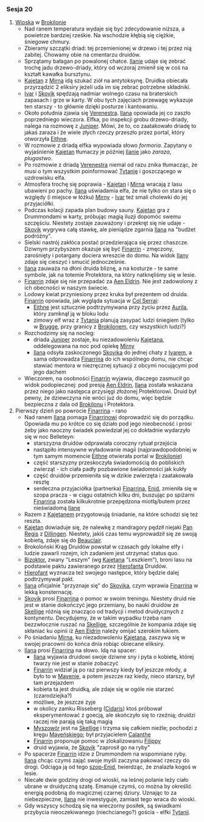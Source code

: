 ### Sesja 20
1. [Wioska](#l_wioska) w [Brokilonie](#l_brokilon)
    - Nad ranem temperatura wydaje się być zdecydowanie niższa, a powietrze bardziej rześkie. Na wschodzie kłębią się ciężkie, śniegowe chmury.
    - Zbieramy szczątki driad: tej przemienionej w drzewo i tej przez nią zabitej. Chowamy obie na cmentarzu druidów.
    - Sprzątamy bałagan po powalonej chatce. [Ilanie](#g_ilana) udaje się zebrać trochę jadu drzewo-driady, który od wczoraj zmienił się w coś na kształt kawałka bursztynu.
    - [Kajetan](#g_kajetan) z [Mirną](#p_mirna) idą szukać ziół na antytoksynę. Druidka obiecała przyrządzić 2 eliksiry jeżeli uda im się zebrać potrzebne składniki.
    - [Ivar](#p_ivar) i [Skovik](#p_skovik) spędzają nadmiar wolnego czasu na braterskich zapasach i grze w karty. W obu tych zajęciach przewagę wykazuje ten starszy - to głównie dzięki posturze i kantowaniu.
    - Około południa zjawia się [Verenestra](#p_verenestra). [Ilana](#g_ilana) opowiada jej co zaszło poprzedniego wieczora. Elfka, po inspekcji grobu drzewo-driady, nalega na rozmowę z [Juniper](#p_juniper). Mówi, że to, co zaatakowało driadę to jakaś zaraza i że wiele złych rzeczy przeszło przez portal, który otworzyła [Eithne](#p_eithne).
    - W rozmowie z driadą elfka wypowiada słowo *formoria*. Zapytany o wyjaśnienie [Kajetan](#g_kajetan) tłumaczy je później [Ilanie](#g_ilana) jako *zaraza*, *plugastwo*.
    - Po rozmowie z driadą [Verenestra](#p_verenestra) niemal od razu znika tłumacząc, że musi o tym wszystkim poinformować [Tytanię](#p_tytania) i goszczącego w uzdrowisku elfa.
    - Atmosfera trochę się poprawia - [Kajetan](#g_kajetan) i [Mirna](#p_mirna) wracają z lasu ubawieni po pachy. [Ilana](#g_ilana) uświadamia elfa, że nie tylko on stara się o względy (i miejsce w łóżku) [Mirny](#p_mirna) - [Ivar](#p_ivar) też smali cholewki do jej przyjaciółki.
    - Podczas kolacji zapada plan budowy sauny. [Kajetan](#g_kajetan) gra z Drummondami w karty, próbując magią iluzji dopomóc swemu szczęściu. Niestety zostaje zauważony i przekręt się nie udaje - [Skovik](#p_skovik) wygrywa całą stawkę, ale pieniądze zgarnia [Ilana](#g_ilana) na "budżet podróżny".
    - Sielski nastrój zakłóca postać przedzierająca się przez chaszcze. Dziwnym przybyszem okazuje się być [Finarrin](#p_druid_finarrin) - zmęczony, zarośnięty i potargany dociera wreszcie do domu. Na widok [Ilany](#g_ilana) zdaje się cieszyć i smucić jednocześnie.
    - [Ilana](#g_ilana) zauważa na dłoni druida bliznę, a na kosturze - te same symbole, jak na totemie Protektora, na który natknęliśmy się w lesie.
    - [Finarrin](#p_druid_finarrin) zdaje się nie przepadać za [Aen Eldrin](#r_aen_eldrin). Nie jest zadowolony z ich obecności  w naszym świecie.
    - Lodowy kwiat przyniesiony przez kruka był prezentem od druida. [Finarrin](#p_druid_finarrin) opowiada, jak wygląda sytuacja w [Col Serrai](#l_col_serrai):
        - [Eithne](#p_eithne) jest sztucznie podtrzymywana przy życiu przez [Aurila](#p_auril), który zamknął ją w bloku lodu
        - zimowy elf wraz z [Tytanią](#p_tytania) planują zasypać ludzi śniegiem (tylko w [Brugge](#l_m_brugge), przy granicy z [Brokilonem](#l_brokilon), czy wszystkich ludzi?)
    - Rozchodzimy się na nocleg: 
        - driada [Juniper](#p_juniper) zostaje, ku niezadowoleniu [Kajetana](#g_kajetan), oddelegowana na noc pod opiekę [Mirny](#p_mirna)
        - [Ilana](#g_ilana) odsyła zaskoczonego [Skovika](#p_skovik) do jednej chaty z [Ivarem](#p_ivar), a sama odprowadza [Finarrina](#p_druid_finarrin) do ich wspólnego domu, nie chcąc stawiać mentora w niezręcznej sytuacji z obcymi nocującymi pod jego dachem
    - Wieczorem, na osobności [Finarrin](#p_druid_finarrin) wyjawia, dlaczego zasmucił go widok podopiecznej: pod presją [Aen Eldrin](#r_aen_eldrin), [Ilana](#g_ilana) została wskazana przez niego jako następca przysięgi złożonej Protektorowi. Druid był pewny, że dziewczyna nie wróci już do domu, więc będzie bezpieczna z dala od [Brokilonu](#l_brokilon) i Protektora.
2. Pierwszy dzień po powrocie [Finarrina](#p_druid_finarrin) - rano
    - Nad ranem [Ilana](#g_ilana) pomaga [Finarrinowi](#p_druid_finarrin) doprowadzić się do porządku. Opowiada mu po krótce co się działo pod jego nieobecność i prosi żeby jako naoczny świadek powiedział jej co dokładnie wydarzyło się w noc Belleteyn:
        - starszyzna druidów odprawiała coroczny rytuał przejścia
        - nastąpiło intensywne wyładowanie magii (najprawdopodobniej w tym samym momencie [Eithne](#p_eithne) otwierała portal w [Brokilonie](#l_brokilon))
        - część starszyzny przeskoczyła świadomością do pobliskich zwierząt - ich ciała padły pozbawione świadomości jak kukły
        - część druidów przemieniła się w dzikie zwierzęta i zaatakowała resztę
        - serdeczna przyjaciółka (partnerka) [Finarrina](#p_druid_finarrin), [Enid](#p_enid), zmieniła się w szopa pracza - w ciągu ostatnich kilku dni, buszując po spiżarni [Finarrina](#p_druid_finarrin) została kilkukrotnie przepędzona miotłą/butem przez nieświadomą [Ilanę](#g_ilana)
    - Razem z [Kajetanem](#g_kajetan) przygotowują śniadanie, na które schodzi się też reszta.
    - [Kajetan](#g_kajetan) dowiaduje się, że nalewkę z mandragory pędził niejaki [Pan Regis](#p_regis) z [Dillingen](#l_dillingen). Niestety, jakiś czas temu wyprowadził się ze swoją kobietą, zdaje się do [Beauclair](#l_beauclair).
    - Brokoloński Krąg Druidów powstał w czasach gdy lokalne elfy i ludzie zawarli rozejm, ich zadaniem jest utrzymać status quo.
    - [Bizoktor](#b_bizoktor), zwany "Leszym" (wg [Kajetana](#g_kajetan) "Leszkiem"), broni lasu na podstawie paktu zawieranego przez [Hierofanta](#p_druid_finarrin) Druidów.
    - [Hierofant](#p_druid_finarrin) wyznacza też swojego następce, który będzie dalej podtrzymywał pakt.
    - [Ilana](#g_ilana) oficjalnie "przyznaje się" do [Skovika](#p_skovik), czym wprawia [Finarrina](#p_druid_finarrin) w lekką konsternację.
    - [Skovik](#p_skovik) prosi [Finarrina](#p_druid_finarrin) o pomoc w swoim treningu. Niestety druid nie jest w stanie dokończyć jego przemiany, bo nauki druidów ze [Skellige](#l_wyspy_skellige) różnią się znacząco od tradycji i metod druidycznych z kontynentu. Decydujemy, że w takim wypadku trzeba nam bezzwłocznie ruszać na [Skellige](#l_wyspy_skellige), szczególnie że kompania zdaje się skłaniać ku opinii iż [Aen Eldrin](#r_aen_eldrin) należy omijać szerokim łukiem.
    - Po śniadaniu [Mirna](#p_mirna), ku niezadowoleniu [Kajetana](#g_kajetan), zaszywa się w swojej pracowni do końca dnia robiąc obiecane eliksiry. 
    - [Ilana](#g_ilana) prosi [Finarrina](#p_druid_finarrin) na słowo. Idą na spacer:
        - [Ilana](#g_ilana) wyjawia druidowi swoje dziwne sny i pyta o kobietę, której twarzy nie jest w stanie zobaczyć 
        - [Finarrin](#p_druid_finarrin) widział ją po raz pierwszy kiedy był jeszcze młody, a było to w [Mayenie](#l_mayena), a potem jeszcze raz kiedy, nieco starszy, był tam przejazdem
        - kobieta ta jest druidką, ale zdaje się w ogóle nie starzeć (czarodziejka?)
        - możliwe, że jeszcze żyje
        - w okolicy zamku Risseberg ([Cidaris](#l_cidaris)) ktoś próbował eksperymentować z goecją, ale skończyło się to rzeźnią; druidzi raczej nie parają się taką magią
        - [Myszowór](#p_myszowor) jest na [Skellige](#l_wyspy_skellige) i trzyma się całkiem nieźle; pochodzi z kręgu [Mayeńskiego](#l_mayena); był przyjacielem [Calanthe](#p_calanthe)
        - [Finarrin](#p_druid_finarrin) proponuje pomoc w zlokalizowaniu [Filippy](#p_filippa_eilhart)
        - druid wyjawia, że [Skovik](#p_skovik) "zaprosił go na ryby"
    - Po spacerze [Finarrin](#p_druid_finarrin) idzie z Drummondem na wspomniane ryby. [Ilana](#g_ilana) chcąc czymś zająć swoje myśli zaczyna pakować rzeczy do drogi. Odciąga ją od tego [szop-Enid](#p_enid), twierdząc, że znalazła kogoś w lesie. 
    - Niecałe dwie godziny drogi od wioski, na leśnej polanie leży ciało ubrane w druidyczną szatę. Emanuje czymś, co można by określić energią podobną do magicznej czarnej dziury. Uznając to za niebezpieczne, [Ilana](#g_ilana) nie inwestyguje, zamiast tego wraca do wioski.
    - Gdy wszyscy schodzą się na wieczorny posiłek, są świadkami przybycia nieoczekiwanego (niechcianego?) gościa - elfki [Tytanii](#p_tytania).